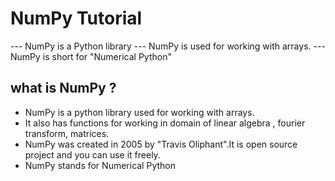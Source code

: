# NumPy Tutorial

--- NumPy is a Python library
--- NumPy is used for working with arrays.
--- NumPy is short for "Numerical Python"

## what is NumPy ?

* NumPy is a python library used for working with arrays.
* It also has functions for working in domain of linear algebra , fourier transform, matrices.
* NumPy was created in 2005 by "Travis Oliphant".It is open source project and you can use it freely.
* NumPy stands for Numerical Python
